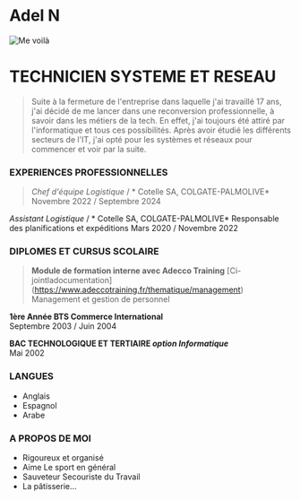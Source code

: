 # Adel N #

![Me voilà](https://emojis.sh/emoji/web-developer-working-on-his-laptop-LjgemHqx0o.png)

# TECHNICIEN SYSTEME ET RESEAU #

> Suite à la fermeture de l'entreprise dans laquelle j'ai travaillé 17 ans, j'ai décidé de me lancer dans une reconversion professionnelle, à savoir dans les métiers de la tech. En effet, j'ai toujours été attiré par l'informatique et tous ces possibilités. Après avoir étudié les différents secteurs de l'IT, j'ai opté pour les systèmes et réseaux pour commencer et voir par la suite.






### EXPERIENCES PROFESSIONNELLES ###

> _Chef d'équipe Logistique_ / * Cotelle SA, COLGATE-PALMOLIVE*
Novembre 2022 / Septembre 2024

_Assistant Logistique_  / * Cotelle SA, COLGATE-PALMOLIVE*
Responsable des planifications et expéditions
Mars 2020 / Novembre 2022




### DIPLOMES ET CURSUS SCOLAIRE ###

> **Module de formation interne avec Adecco Training** [Ci-jointladocumentation] (https://www.adeccotraining.fr/thematique/management)
Management et gestion de personnel

**1ère Année BTS Commerce International**<br>
Septembre 2003 / Juin 2004

**BAC TECHNOLOGIQUE ET TERTIAIRE _option Informatique_**<br>
Mai 2002




### LANGUES ###
* Anglais
* Espagnol
* Arabe



### A PROPOS DE MOI ###
  - Rigoureux et organisé
  - Aime Le sport en général
  - Sauveteur Secouriste du Travail
  - La pâtisserie...
